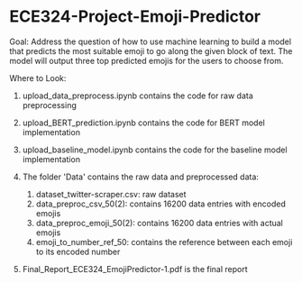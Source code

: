 # ECE324-Project-Emoji-Predictor
Goal: Address the question of how to use machine learning to build a model that predicts the most suitable emoji to go along the given block of text. The model will output three top predicted emojis for the users to choose from.


Where to Look:
1. upload_data_preprocess.ipynb contains the code for raw data preprocessing

2. upload_BERT_prediction.ipynb contains the code for BERT model implementation

3. upload_baseline_model.ipynb contains the code for the baseline model implementation

4. The folder 'Data' contains the raw data and preprocessed data:
   1) dataset_twitter-scraper.csv: raw dataset
   2) data_preproc_csv_50(2): contains 16200 data entries with encoded emojis
   3) data_preproc_emoji_50(2): contains 16200 data entries with actual emojis
   4) emoji_to_number_ref_50: contains the reference between each emoji to its encoded number
  
5. Final_Report_ECE324_EmojiPredictor-1.pdf is the final report
